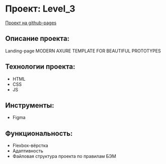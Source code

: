 # Проект: Level_3

[Проект на github-pages](https://antonkryzhchenko.github.io/AXIT-project/)


## Описание проекта:

Landing-page MODERN AXURE TEMPLATE FOR BEAUTIFUL PROTOTYPES


## Технологии проекта:

* HTML
* CSS
* JS


## Инструменты:

* Figma


## Функциональность:

* Flexbox-вёрстка
* Адаптивность
* Файловая структура проекта по правилам БЭМ